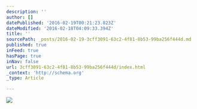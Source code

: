 ```yaml
---
description: ''
author: []
datePublished: '2016-02-19T00:21:23.823Z'
dateModified: '2016-02-18T04:09:33.394Z'
title: ''
sourcePath: _posts/2016-02-19-3cff3091-63c2-4f81-8b53-99ba256f444d.md
published: true
inFeed: true
hasPage: true
inNav: false
url: 3cff3091-63c2-4f81-8b53-99ba256f444d/index.html
_context: 'http://schema.org'
_type: Article

---
```

![](https://the-grid-user-content.s3-us-west-2.amazonaws.com/e34c2125-e6af-4293-8e53-aef35959860d.png)
